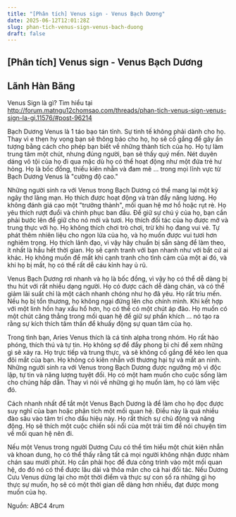 ```yaml
---
title: "[Phân tích] Venus sign - Venus Bạch Dương"
date: 2025-06-12T12:01:28Z
slug: phan-tich-venus-sign-venus-bach-duong
draft: false
---
```


## [Phân tích] Venus sign - Venus Bạch Dương

## Lãnh Hàn Băng

Venus Sign là gì? Tìm hiểu tại  http://forum.matngu12chomsao.com/threads/phan-tich-venus-sign-venus-sign-la-gi.11576/#post-96214  
 
Bạch Dương Venus là 1 táo bạo tán tỉnh. Sự tinh tế không phải dành cho họ. Thay vì e thẹn hy vọng bạn sẽ thông báo cho họ, họ sẽ cố gắng để gây ấn tượng bằng cách cho phép bạn biết về những thành tích của họ. Họ tự làm trung tâm một chút, nhưng đúng người, bạn sẽ thấy quý mến. Nét duyên dáng vô tội của họ đi qua mặc dù họ có thể hoạt động như một đứa trẻ hư hỏng. Họ là bốc đồng, thiếu kiên nhẫn và đam mê ... trong mọi lĩnh vực từ Bạch Dương Venus là "cường độ cao."
 
Những người sinh ra với Venus trong Bạch Dương có thể mang lại một kỳ ngây thơ lãng mạn. Họ thích được hoạt động và tràn đầy năng lượng. Họ không đánh giá cao một "trưởng thành", mối quan hệ mơ hồ hoặc rụt rè. Họ yêu thích rượt đuổi và chinh phục ban đầu. Để giữ sự chú ý của họ, bạn cần phải bước lên để giữ cho nó mới và tươi. Họ thích đối tác của họ được mở và trung thực với họ. Họ không thích chơi trò chơi, trừ khi họ đang vui vẻ. Tự phát thêm nhiên liệu cho ngọn lửa của họ, và họ muốn được vui tươi hơn nghiêm trọng. Họ thích lãnh đạo, vì vậy hãy chuẩn bị sẵn sàng để làm theo, ít nhất là hầu hết thời gian. Họ sẽ cạnh tranh với bạn nhanh như với bất cứ ai khác. Họ không muốn để mất khi cạnh tranh cho tình cảm của một ai đó, và khi họ bị mất, họ có thể rất dễ cáu kỉnh hay ủ rũ.
 
Venus Bạch Dương rơi nhanh và họ là bốc đồng, vì vậy họ có thể dễ dàng bị thu hút với rất nhiều dạng người. Họ có được cách dễ dàng chán, và có thể giảm lãi suất chỉ là một cách nhanh chóng như họ đã yêu. Họ rất trìu mến. Nếu họ bị tổn thương, họ không ngại đứng lên cho chính mình. Khi kết hợp với một linh hồn hay xấu hổ hơn, họ có thể có một chút áp đảo. Họ muốn có một chút căng thẳng trong mối quan hệ để giữ sự phấn khích ... nó tạo ra rằng sự kích thích tâm thần để khuấy động sự quan tâm của họ.
 
Trong tình bạn, Aries Venus thích là cá tính alpha trong nhóm. Họ rất hào phóng, thích thú và tự tin. Họ không sợ để đẩy phong bì chỉ để xem những gì sẽ xảy ra. Họ trực tiếp và trung thực, và sẽ không cố gắng để kéo len qua đôi mắt của bạn. Họ không có kiên nhẫn với thương hại tự và mất an ninh. Những người sinh ra với Venus trong Bạch Dương được ngưỡng mộ vì độc lập, tự tin và năng lượng tuyệt đối. Họ có một ham muốn cho cuộc sống làm cho chúng hấp dẫn. Thay vì nói về những gì họ muốn làm, họ có làm việc đó.
 
Cách nhanh nhất để tắt một Venus Bạch Dương là để làm cho họ đọc được suy nghĩ của bạn hoặc phân tích một mối quan hệ. Điều này là quá nhiều đào sâu vào tâm trí cho dấu hiệu này. Họ rất thích sự chủ động và năng động. Họ sẽ thích một cuộc chiến sôi nổi của một trái tim để nói chuyện tim về mối quan hệ nên đi.
 
Nếu một Venus trong người Dương Cưu có thể tìm hiểu một chút kiên nhẫn và khoan dung, họ có thể thấy rằng tất cả mọi người không nhận được nhàm chán sau mười phút. Họ cần phải học để đưa công trình vào một mối quan hệ, do đó nó có thể được lâu dài và thỏa mãn cho cả hai đối tác. Nếu Dương Cưu Venus dừng lại cho một thời điểm và thực sự con số ra những gì họ thực sự muốn, họ sẽ có một thời gian dễ dàng hơn nhiều, đạt được mong muốn của họ.
 
Nguồn: ABC4 4rum​
